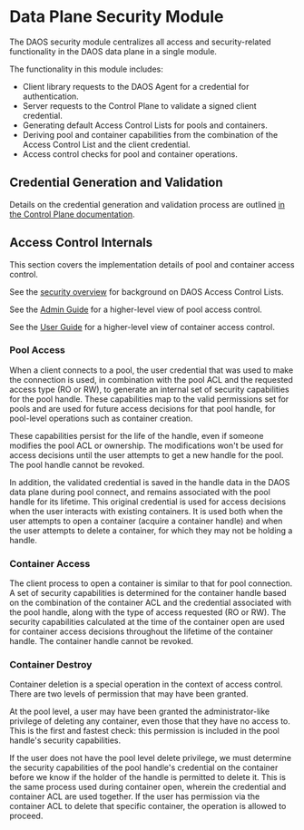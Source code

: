 # Data Plane Security Module

The DAOS security module centralizes all access and security-related
functionality in the DAOS data plane in a single module.

The functionality in this module includes:

- Client library requests to the DAOS Agent for a credential for authentication.
- Server requests to the Control Plane to validate a signed client credential.
- Generating default Access Control Lists for pools and containers.
- Deriving pool and container capabilities from the combination of the Access
  Control List and the client credential.
- Access control checks for pool and container operations.

## Credential Generation and Validation

Details on the credential generation and validation process
are outlined
[in the Control Plane documentation](/src/control/security/README.md).

## Access Control Internals

This section covers the implementation details of pool and container access
control.

See the [security overview](/docs/overview/security.md#access-control-lists) for
background on DAOS Access Control Lists.

See the [Admin Guide](/docs/admin/pool_operations.md#access-control-lists)
for a higher-level view of pool access control.

See the [User Guide](/docs/user/container.md#access-control-lists)
for a higher-level view of container access control.

### Pool Access

When a client connects to a pool, the user credential that was used to make the
connection is used, in combination with the pool ACL and the requested access
type (RO or RW), to generate an internal set of security capabilities for the
pool handle. These capabilities map to the valid permissions set for pools and
are used for future access decisions for that pool handle, for pool-level
operations such as container creation.

These capabilities persist for the life of the handle, even if someone modifies
the pool ACL or ownership. The modifications won't be used for access decisions
until the user attempts to get a new handle for the pool. The pool handle cannot
be revoked.

In addition, the validated credential is saved in the handle data in the DAOS
data plane during pool connect, and remains associated with the pool handle
for its lifetime.
This original credential is used for access decisions when the user
interacts with existing containers. It is used both when the user attempts to
open a container (acquire a container handle) and when the user attempts to
delete a container, for which they may not be holding a handle.

### Container Access

The client process to open a container is similar to that for pool connection.
A set of security capabilities is determined for the container handle based on
the combination of the container ACL and the credential associated with the pool
handle, along with the type of access requested (RO or RW). The security
capabilities calculated at the time of the container open are used for container
access decisions throughout the lifetime of the container handle. The container
handle cannot be revoked.

### Container Destroy

Container deletion is a special operation in the context of access control.
There are two levels of permission that may have been granted.

At the pool level, a user may have been granted the administrator-like privilege
of deleting any container, even those that they have no access to. This is the
first and fastest check: this permission is included in the pool handle's
security capabilities.

If the user does not have the pool level delete privilege, we must determine the
security capabilities of the pool handle's credential on the container before we
know if the holder of the handle is permitted to delete it. This is the same
process used during container open, wherein the credential and container ACL are
used together. If the user has permission via the container ACL to delete that
specific container, the operation is allowed to proceed.

